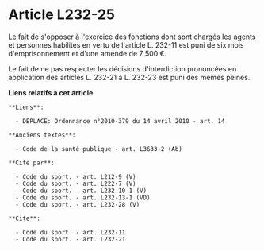 # Article L232-25

Le fait de s'opposer à l'exercice des fonctions dont sont chargés les agents et personnes habilités en vertu de l'article L.
232-11 est puni de six mois d'emprisonnement et d'une amende de 7 500 €. 

Le fait de ne pas respecter les décisions d'interdiction prononcées en application des articles L. 232-21 à L. 232-23 est
puni des mêmes peines.

**Liens relatifs à cet article**

	**Liens**:

	  - DEPLACE: Ordonnance n°2010-379 du 14 avril 2010 - art. 14

	**Anciens textes**:

	  - Code de la santé publique - art. L3633-2 (Ab)

	**Cité par**:

	  - Code du sport. - art. L212-9 (V)
	  - Code du sport. - art. L222-7 (V)
	  - Code du sport. - art. L232-10-1 (V)
	  - Code du sport. - art. L232-13-1 (VD)
	  - Code du sport. - art. L232-28 (V)

	**Cite**:

	  - Code du sport. - art. L232-11
	  - Code du sport. - art. L232-21
